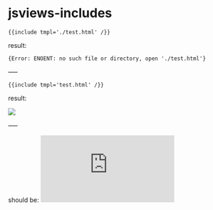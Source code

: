 # jsviews-includes

```
{{include tmpl='./test.html' /}}
```
result:
```
{Error: ENOENT: no such file or directory, open './test.html'}
```

–––
```
{{include tmpl='test.html' /}}
```

result:

![](http://i.imgur.com/KFGlSLA.png)


–––

should be:
![I am the included template](https://github.com/daslicht/jsviews-includes/blob/master/templates/test.html#L1)
